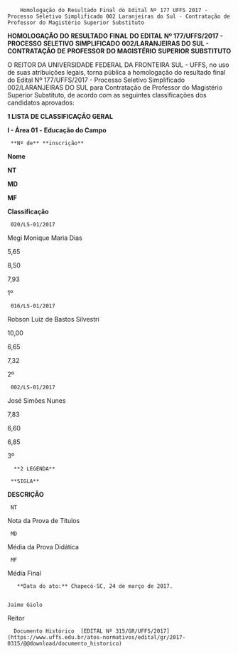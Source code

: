         Homologação do Resultado Final do Edital Nº 177 UFFS 2017 - Processo Seletivo Simplificado 002 Laranjeiras do Sul - Contratação de Professor do Magistério Superior Substituto  

**HOMOLOGAÇÃO** **DO** **RESULTADO** **FINAL** **DO** **EDITAL** **Nº 177/UFFS/2017 - PROCESSO** **SELETIVO** **SIMPLIFICADO** **002/LARANJEIRAS DO SUL - CONTRATAÇÃO** **DE** **PROFESSOR** **DO MAGISTÉRIO** **SUPERIOR** **SUBSTITUTO**

 O REITOR DA UNIVERSIDADE FEDERAL DA FRONTEIRA SUL - UFFS, no uso de suas atribuições legais, torna pública a homologação do resultado final do Edital Nº 177/UFFS/2017 - Processo Seletivo Simplificado 002/LARANJEIRAS DO SUL para Contratação de Professor do Magistério Superior Substituto, de acordo com as seguintes classificações dos candidatos aprovados:

  

 **1 LISTA DE CLASSIFICAÇÃO GERAL**

 **I - Área 01 -** **Educação do Campo**

     **Nº de** **inscrição**

   **Nome**

   **NT**

   **MD**

   **MF**

   **Classificação**

     020/LS-01/2017

   Megi Monique Maria Dias

   5,65

   8,50

   7,93

   1º

     016/LS-01/2017

   Robson Luiz de Bastos Silvestri

   10,00

   6,65

   7,32

   2º

     002/LS-01/2017

   José Simões Nunes

   7,83

   6,60

   6,85

   3º

      **2 LEGENDA**

     **SIGLA**

   **DESCRIÇÃO**

     NT

   Nota da Prova de Títulos

     MD

   Média da Prova Didática

     MF

   Média Final

       **Data do ato:** Chapecó-SC, 24 de março de 2017.   
 

    Jaime Giolo   
 Reitor 

      Documento Histórico  [EDITAL Nº 315/GR/UFFS/2017](https://www.uffs.edu.br/atos-normativos/edital/gr/2017-0315/@@download/documento_historico)     
      